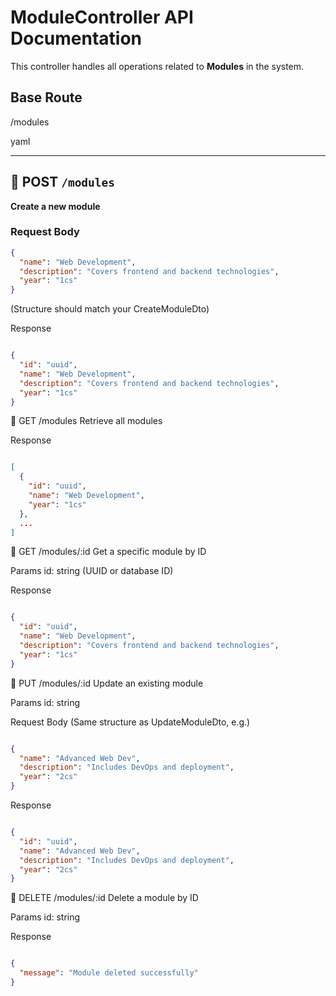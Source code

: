 # ModuleController API Documentation

This controller handles all operations related to **Modules** in the system.

## Base Route

/modules

yaml


---

## 🔹 POST `/modules`

**Create a new module**

### Request Body

```json
{
  "name": "Web Development",
  "description": "Covers frontend and backend technologies",
  "year": "1cs"
}
```
(Structure should match your CreateModuleDto)

Response
```json

{
  "id": "uuid",
  "name": "Web Development",
  "description": "Covers frontend and backend technologies",
  "year": "1cs"
}
```
🔹 GET /modules
Retrieve all modules

Response
```json

[
  {
    "id": "uuid",
    "name": "Web Development",
    "year": "1cs"
  },
  ...
]
```
🔹 GET /modules/:id
Get a specific module by ID

Params
id: string (UUID or database ID)

Response
```json

{
  "id": "uuid",
  "name": "Web Development",
  "description": "Covers frontend and backend technologies",
  "year": "1cs"
}
```
🔹 PUT /modules/:id
Update an existing module

Params
id: string

Request Body
(Same structure as UpdateModuleDto, e.g.)

```json

{
  "name": "Advanced Web Dev",
  "description": "Includes DevOps and deployment",
  "year": "2cs"
}
```
Response
```json

{
  "id": "uuid",
  "name": "Advanced Web Dev",
  "description": "Includes DevOps and deployment",
  "year": "2cs"
}
```
🔹 DELETE /modules/:id
Delete a module by ID

Params
id: string

Response
```json

{
  "message": "Module deleted successfully"
}
```